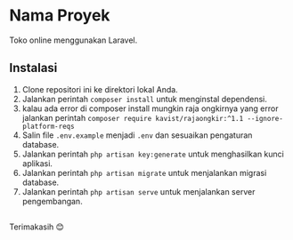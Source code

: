 # Nama Proyek

Toko online menggunakan Laravel.

## Instalasi

1. Clone repositori ini ke direktori lokal Anda.
2. Jalankan perintah `composer install` untuk menginstal dependensi.
3. kalau ada error di composer install mungkin raja ongkirnya yang error jalankan perintah `composer require kavist/rajaongkir:^1.1 --ignore-platform-reqs`
4. Salin file `.env.example` menjadi `.env` dan sesuaikan pengaturan database.
5. Jalankan perintah `php artisan key:generate` untuk menghasilkan kunci aplikasi.
6. Jalankan perintah `php artisan migrate` untuk menjalankan migrasi database.
7. Jalankan perintah `php artisan serve` untuk menjalankan server pengembangan.


## 

Terimakasih 😊